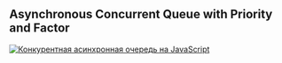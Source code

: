 ## Asynchronous Concurrent Queue with Priority and Factor

[![Конкурентная асинхронная очередь на JavaScript](https://img.youtube.com/vi/Lg46AH8wFvg/0.jpg)](https://www.youtube.com/watch?v=Lg46AH8wFvg)
